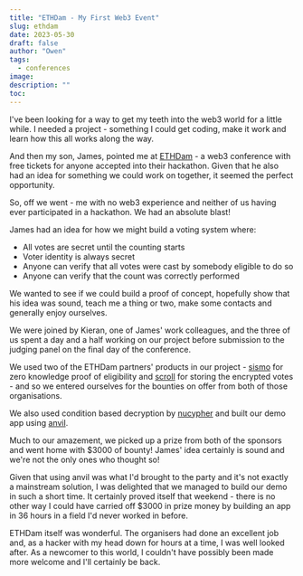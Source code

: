 ```yaml
---
title: "ETHDam - My First Web3 Event"
slug: ethdam
date: 2023-05-30
draft: false
author: "Owen"
tags:
  - conferences
image:
description: ""
toc:
---
```

I've been looking for a way to get my teeth into the web3 world for a little while. I needed a project - something I could get coding, make it work and learn how this all works along the way.

And then my son, James, pointed me at [ETHDam](https://www.ethdam.com/) - a web3 conference with free tickets for anyone accepted into their hackathon. Given that he also had an idea for something we could work on together, it seemed the perfect opportunity.

So, off we went - me with no web3 experience and neither of us having ever participated in a hackathon. We had an absolute blast!

James had an idea for how we might build a voting system where:

* All votes are secret until the counting starts
* Voter identity is always secret
* Anyone can verify that all votes were cast by somebody eligible to do so
* Anyone can verify that the count was correctly performed

We wanted to see if we could build a proof of concept, hopefully show that his idea was sound, teach me a thing or two, make some contacts and generally enjoy ourselves.

We were joined by Kieran, one of James' work colleagues, and the three of us spent a day and a half working on our project before submission to the judging panel on the final day of the conference.

We used two of the ETHDam partners' products in our project - [sismo](https://sismo.io) for zero knowledge proof of eligibility and [scroll](https://scroll.io) for storing the encrypted votes - and so we entered ourselves for the bounties on offer from both of those organisations.

We also used condition based decryption by [nucypher](https://nucypher.com) and built our demo app using [anvil](https://anvil.works).

Much to our amazement, we picked up a prize from both of the sponsors and went home with $3000 of bounty! James' idea certainly is sound and we're not the only ones who thought so!

Given that using anvil was what I'd brought to the party and it's not exactly a mainstream solution, I was delighted that we managed to build our demo in such a short time. It certainly proved itself that weekend - there is no other way I could have carried off $3000 in prize money by building an app in 36 hours in a field I'd never worked in before.

ETHDam itself was wonderful. The organisers had done an excellent job and, as a hacker with my head down for hours at a time, I was well looked after. As a newcomer to this world, I couldn't have possibly been made more welcome and I'll certainly be back.
